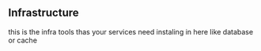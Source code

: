 ## Infrastructure 

this is the infra tools thas your services
need instaling in  here
like database or cache 